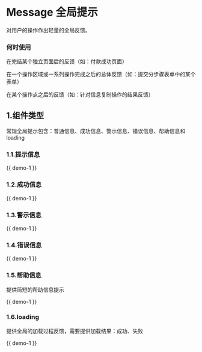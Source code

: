 # Message 全局提示

对用户的操作作出轻量的全局反馈。

### 何时使用

在完结某个独立页面后的反馈（如：付款成功页面）

在一个操作区域或一系列操作完成之后的总体反馈（如：提交分步骤表单中的某个表单）

在某个操作点之后的反馈（如：针对信息复制操作的结果反馈）


## 1.组件类型
常规全局提示包含：普通信息、成功信息、警示信息、错误信息、帮助信息和loading

### 1.1.提示信息
{{ demo-1 }}

### 1.2.成功信息
{{ demo-1 }}

### 1.3.警示信息
{{ demo-1 }}

### 1.4.错误信息
{{ demo-1 }}


### 1.5.帮助信息
提供简短的帮助信息提示

{{ demo-1 }}

### 1.6.loading
提供全局的加载过程反馈，需要提供加载结果：成功、失败

{{ demo-1 }}
